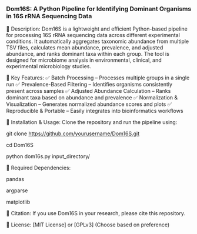 ### Dom16S: A Python Pipeline for Identifying Dominant Organisms in 16S rRNA Sequencing Data

📌 Description:
Dom16S is a lightweight and efficient Python-based pipeline for processing 16S rRNA sequencing data across different experimental conditions. It automatically aggregates taxonomic abundance from multiple TSV files, calculates mean abundance, prevalence, and adjusted abundance, and ranks dominant taxa within each group. The tool is designed for microbiome analysis in environmental, clinical, and experimental microbiology studies.

📌 Key Features: 
✅ Batch Processing – Processes multiple groups in a single run
✅ Prevalence-Based Filtering – Identifies organisms consistently present across samples
✅ Adjusted Abundance Calculation – Ranks dominant taxa based on abundance and prevalence
✅ Normalization & Visualization – Generates normalized abundance scores and plots
✅ Reproducible & Portable – Easily integrates into bioinformatics workflows

📌 Installation & Usage: Clone the repository and run the pipeline using:

git clone https://github.com/yourusername/Dom16S.git

cd Dom16S

python dom16s.py input_directory/

📌 Required Dependencies:


pandas

argparse

matplotlib



📌 Citation: If you use Dom16S in your research, please cite this repository.


📌 License: [MIT License] or [GPLv3] (Choose based on preference)


